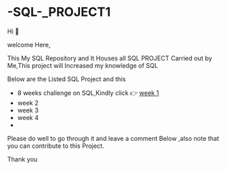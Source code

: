 # -SQL-_PROJECT1

Hi 👋

welcome Here,

This My SQL Repository and It Houses all SQL PROJECT Carried out by Me,This project will Increased my knowledge of SQL

Below are the Listed SQL Project and this

* 8 weeks challenge on SQL,Kindly click 👉 [week 1](https://github.com/Bumzeal/-SQL-_PROJECT1/blob/main/week1_challenge_Danny_DinerReadme.md)
* week 2
* week 3
* week 4
* 
Please do well to go through it and leave a comment Below ,also note that you can contribute to this Project.


Thank you 

